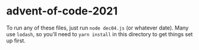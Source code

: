 # advent-of-code-2021

To run any of these files, just run `node dec04.js` (or whatever date). Many use `lodash`, so you'll need to `yarn install` in this directory to get things set up first.
